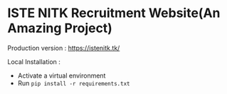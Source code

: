 # ISTE NITK Recruitment Website(An Amazing Project)

Production version : https://istenitk.tk/

Local Installation : 
  - Activate a virtual environment
  - Run `pip install -r requirements.txt`
